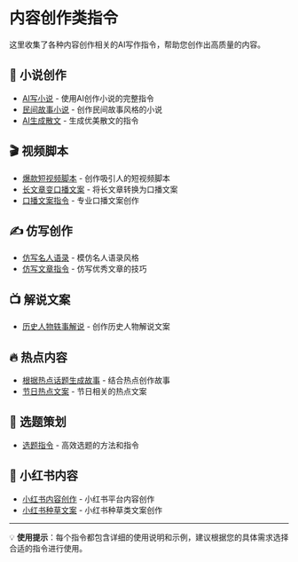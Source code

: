 # 内容创作类指令

这里收集了各种内容创作相关的AI写作指令，帮助您创作出高质量的内容。

## 📝 小说创作
- [AI写小说](./ai-novel.md) - 使用AI创作小说的完整指令
- [民间故事小说](./folk-story.md) - 创作民间故事风格的小说
- [AI生成散文](./ai-prose.md) - 生成优美散文的指令

## 🎬 视频脚本
- [爆款短视频脚本](./short-video-script.md) - 创作吸引人的短视频脚本
- [长文章变口播文案](./article-to-speech.md) - 将长文章转换为口播文案
- [口播文案指令](./speech-script.md) - 专业口播文案创作

## ✍️ 仿写创作
- [仿写名人语录](./quote-imitation.md) - 模仿名人语录风格
- [仿写文章指令](./article-imitation.md) - 仿写优秀文章的技巧

## 📺 解说文案
- [历史人物轶事解说](./historical-figure.md) - 创作历史人物解说文案

## 🔥 热点内容
- [根据热点话题生成故事](./hotspot-story.md) - 结合热点创作故事
- [节日热点文案](./holiday-hotspot.md) - 节日相关的热点文案

## 🎯 选题策划
- [选题指令](./topic-selection.md) - 高效选题的方法和指令

## 📱 小红书内容
- [小红书内容创作](./xiaohongshu-content.md) - 小红书平台内容创作
- [小红书种草文案](./xiaohongshu-planting.md) - 小红书种草类文案创作

---

💡 **使用提示**：每个指令都包含详细的使用说明和示例，建议根据您的具体需求选择合适的指令进行使用。
